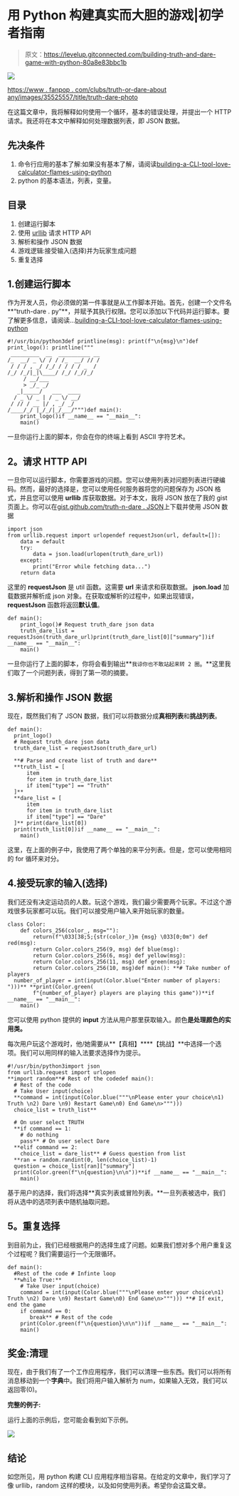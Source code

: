 # 用 Python 构建真实而大胆的游戏|初学者指南

> 原文：<https://levelup.gitconnected.com/building-truth-and-dare-game-with-python-80a8e83bbc1b>

![](img/f8019c844f6ee936c18a910084d2d0d0.png)

[https://www . fanpop . com/clubs/truth-or-dare-about any/images/35525557/title/truth-dare-photo](https://www.fanpop.com/clubs/truth-or-dare-about-anything/images/35525557/title/truth-dare-photo)

在这篇文章中，我将解释如何使用一个循环，基本的错误处理，并提出一个 HTTP 请求。我还将在本文中解释如何处理数据列表，即 JSON 数据。

## **先决条件**

1.  命令行应用的基本了解:如果没有基本了解，请阅读[building-a-CLI-tool-love-calculator-flames-using-python](https://medium.com/geekculture/building-a-cli-tool-love-calculator-flames-using-python-39419e7f1f64)
2.  python 的基本语法，列表，变量。

## 目录

1.  创建运行脚本
2.  使用 [urllib](https://docs.python.org/3/library/urllib.html) 请求 HTTP API
3.  解析和操作 JSON 数据
4.  游戏逻辑:接受输入(选择)并为玩家生成问题
5.  重复选择

## 1.创建运行脚本

作为开发人员，你必须做的第一件事就是从工作脚本开始。首先，创建一个文件名**“truth-dare . py”**，并赋予其执行权限。您可以添加以下代码并运行脚本。要了解更多信息，请阅读…[building-a-CLI-tool-love-calculator-flames-using-python](https://medium.com/geekculture/building-a-cli-tool-love-calculator-flames-using-python-39419e7f1f64)

```
#!/usr/bin/python3def printline(msg): print(f"\n{msg}\n")def print_logo(): printline("""
 _________  __  __________ __
/_  __/ _ \/ / / /_  __/ // /
 / / / , _/ /_/ / / / / _  / 
/_/ /_/|_|\____/ /_/ /_//_/  
     / __/___                
     > _/_ _/                
   _|_____/   ___  ____      
  / _ \/ _ | / _ \/ __/      
 / // / __ |/ , _/ _/        
/____/_/ |_/_/|_/___/""")def main():
    print_logo()if __name__ == "__main__":
    main()
```

一旦你运行上面的脚本，你会在你的终端上看到 ASCII 字符艺术。

## **2。请求 HTTP API**

一旦你可以运行脚本，你需要游戏的问题。您可以使用列表对问题列表进行硬编码。然而，最好的选择是，您可以使用任何服务器将您的问题保存为 JSON 格式，并且您可以使用 **urllib** 库获取数据。对于本文，我将 JSON 放在了我的 gist 页面上。你可以在[gist.github.com/](https://gist.github.com/deepakshrma/9498a19a3ed460fc662c536d138c29b1/)[truth-n-dare . JSON](https://gist.github.com/deepakshrma/9498a19a3ed460fc662c536d138c29b1)上下载并使用 JSON 数据

```
import json
from urllib.request import urlopendef requestJson(url, default=[]):
    data = default
    try:
        data = json.load(urlopen(truth_dare_url))
    except:
        print("Error while fetching data...")
    return data
```

这里的 **requestJson** 是 util 函数。这需要 **url** 来请求和获取数据。 **json.load** 加载数据并解析成 json 对象。在获取或解析的过程中，如果出现错误， **requestJson** 函数将返回**默认值**。

```
def main():
    print_logo()# Request truth_dare json data
    truth_dare_list = requestJson(truth_dare_url)print(truth_dare_list[0]["summary"])if __name__ == "__main__":
    main()
```

一旦你运行了上面的脚本，你将会看到输出**`我谅你也不敢站起来转 2 圈`。**这里我们取了一个问题列表，得到了第一项的摘要。

## 3.解析和操作 JSON 数据

现在，既然我们有了 JSON 数据，我们可以将数据分成**真相列表**和**挑战列表**。

```
def main():
  print_logo()
  # Request truth_dare json data
  truth_dare_list = requestJson(truth_dare_url)

  **# Parse and create list of truth and dare**
  **truth_list = [
      item
      for item in truth_dare_list
      if item["type"] == "Truth"
  ]**
  **dare_list = [
      item
      for item in truth_dare_list
      if item["type"] == "Dare"
  ]** print(dare_list[0])
  print(truth_list[0])if __name__ == "__main__":
    main()
```

这里，在上面的例子中，我使用了两个单独的来平分列表。但是，您可以使用相同的 for 循环来对分。

## 4.接受玩家的输入(选择)

我们还没有决定运动员的人数。玩这个游戏，我们最少需要两个玩家。不过这个游戏很多玩家都可以玩。我们可以接受用户输入来开始玩家的数量。

```
class Color:
    def colors_256(color_, msg=""):
        return(f"\033[38;5;{str(color_)}m {msg} \033[0;0m") def red(msg):
        return Color.colors_256(9, msg) def blue(msg):
        return Color.colors_256(6, msg) def yellow(msg):
        return Color.colors_256(11, msg) def green(msg):
        return Color.colors_256(10, msg)def main(): **# Take number of players
  number_of_player = int(input(Color.blue("Enter number of players: ")))** **print(Color.green(
        f"{number_of_player} players are playing this game"))**if __name__ == "__main__":
    main()
```

您可以使用 python 提供的 **input** 方法从用户那里获取输入。颜色**是处理颜色的实用类。**

每次用户玩这个游戏时，他/她需要从**【真相】****【挑战】**中选择一个选项。我们可以用同样的输入法要求选择作为提示。

```
#!/usr/bin/python3import json
from urllib.request import urlopen
**import random**# Rest of the codedef main():
  # Rest of the code
  # Take User input(choice)
  **command = int(input(Color.blue("""\nPlease enter your choice\n1) Truth \n2) Dare \n9) Restart Game\n0) End Game\n>""")))
  choice_list = truth_list**

  # On user select TRUTH
  **if command == 1:
    # do nothing
    pass** # On user select Dare
  **elif command == 2:
    choice_list = dare_list** # Guess question from list
  **ran = random.randint(0, len(choice_list)-1)
  question = choice_list[ran]["summary"]
  print(Color.green(f"\n{question}\n\n"))**if __name__ == "__main__":
    main()
```

基于用户的选择，我们将选择**真实列表或冒险列表。**一旦列表被选中，我们将从选中的选项列表中随机抽取问题。

## **5。重复选择**

到目前为止，我们已经根据用户的选择生成了问题。如果我们想对多个用户重复这个过程呢？我们需要运行一个无限循环。

```
def main():
  #Rest of the code # Infinte loop
  **while True:**
    # Take User input(choice)
    command = int(input(Color.blue("""\nPlease enter your choice\n1) Truth \n2) Dare \n9) Restart Game\n0) End Game\n>"""))) **# If exit, end the game
    if command == 0:
       break** # Rest of the code
    print(Color.green(f"\n{question}\n\n"))if __name__ == "__main__":
    main()
```

## 奖金:清理

现在，由于我们有了一个工作应用程序，我们可以清理一些东西。我们可以将所有消息移动到一个**字典**中。我们将用户输入解析为 num，如果输入无效，我们可以返回零(0)。

**完整的例子:**

运行上面的示例后，您可能会看到如下示例。

![](img/673740164b0dfe0be3244cd4376ca5b5.png)

## **结论**

如您所见，用 python 构建 CLI 应用程序相当容易。在给定的文章中，我们学习了像 urllib，random 这样的模块，以及如何使用列表。希望你会这篇文章。